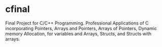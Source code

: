 # cfinal
Final Project for C/C++ Programming. Professional Applications of C incorporating Pointers, Arrays and Pointers, Arrays of Pointers, Dynamic memory Allocation, for variables and Arrays, Structs, and Structs with arrays.
